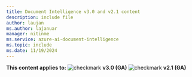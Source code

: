 ```yaml
---
title: Document Intelligence v3.0 and v2.1 content
description: include file
author: laujan
ms.author: lajanuar
manager: nitinme
ms.service: azure-ai-document-intelligence
ms.topic: include
ms.date: 11/19/2024
---
```


**This content applies to:** ![checkmark](../media/yes-icon.png) **v3.0 (GA)** ![checkmark](../media/yes-icon.png) **v2.1 (GA)**
